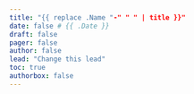 ```yaml
---
title: "{{ replace .Name "-" " " | title }}"
date: false # {{ .Date }}
draft: false
pager: false
author: false
lead: "Change this lead"
toc: true
authorbox: false
---
```












